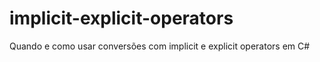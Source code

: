 # implicit-explicit-operators
Quando e como usar conversões com implicit e explicit operators em C#
